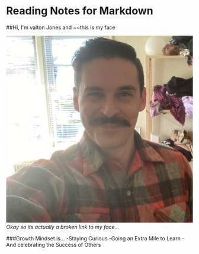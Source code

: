 # Reading Notes for Markdown

##Hi, I'm valton Jones and ~~this is my face 

![](T02MD9XTF-U01MEN28MJM-c0ee9d40748d-512.jpg)
*Okay so its actually a broken link to my face...*


###Growth Mindset is...
-Staying Curious
-Going an Extra Mile to Learn
-And celebrating the Success of Others

